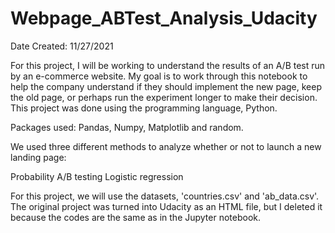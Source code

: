 # Webpage_ABTest_Analysis_Udacity

Date Created: 11/27/2021

For this project, I will be working to understand the results of an A/B test run by an e-commerce website. My goal is to work through this notebook to help the company understand if they should implement the new page, keep the old page, or perhaps run the experiment longer to make their decision. This project was done using the programming language, Python.

Packages used: Pandas, Numpy, Matplotlib and random. 

We used three different methods to analyze whether or not to launch a new landing page:

Probability
A/B testing
Logistic regression

For this project, we will use the datasets, 'countries.csv' and 'ab_data.csv'. The original project was turned into Udacity as an HTML file, but I deleted it because the codes are the same as in the Jupyter notebook.
